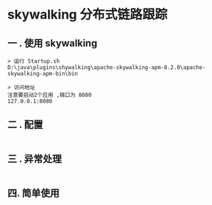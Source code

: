 # skywalking 分布式链路跟踪



## 一 .  使用 skywalking   

```
> 运行 Startup.sh
D:\java\plugins\shywalking\apache-skywalking-apm-8.2.0\apache-skywalking-apm-bin\bin

> 访问地址
注意要启动2个应用 ,端口为 8080 
127.0.0.1:8080
```

## 二 . 配置

```

```

## 三 . 异常处理



```

```

## 四. 简单使用

```

```

